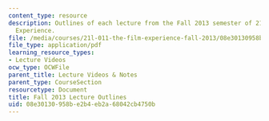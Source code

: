 ```yaml
---
content_type: resource
description: Outlines of each lecture from the Fall 2013 semester of 21L.011 The Film
  Experience.
file: /media/courses/21l-011-the-film-experience-fall-2013/08e30130958be2b4eb2a68042cb4750b_MIT21L_011F13_lec_outlines.pdf
file_type: application/pdf
learning_resource_types:
- Lecture Videos
ocw_type: OCWFile
parent_title: Lecture Videos & Notes
parent_type: CourseSection
resourcetype: Document
title: Fall 2013 Lecture Outlines
uid: 08e30130-958b-e2b4-eb2a-68042cb4750b
---
```

